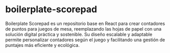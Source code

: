 # boilerplate-scorepad
 Boilerplate Scorepad es un repositorio base en React para crear contadores de puntos para juegos de mesa, reemplazando las hojas de papel con una solución digital práctica y sostenible. Su diseño escalable y adaptable permite personalizar contadores según el juego y facilitando una gestión de puntajes más eficiente y ecológica.
